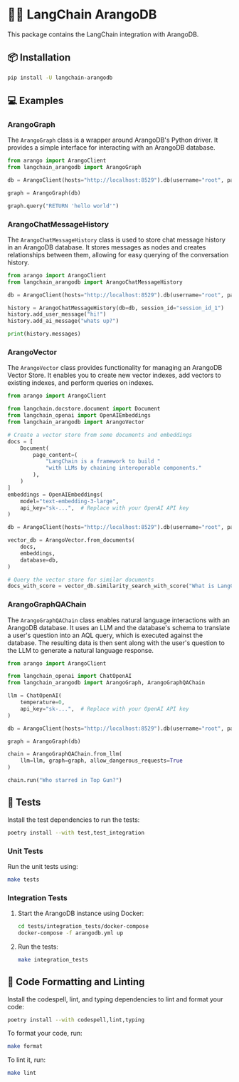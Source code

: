 # 🦜️🔗 LangChain ArangoDB

This package contains the LangChain integration with ArangoDB.

## 📦 Installation

```bash
pip install -U langchain-arangodb
```

## 💻 Examples

### ArangoGraph

The `ArangoGraph` class is a wrapper around ArangoDB's Python driver.
It provides a simple interface for interacting with an ArangoDB database.

```python
from arango import ArangoClient
from langchain_arangodb import ArangoGraph

db = ArangoClient(hosts="http://localhost:8529").db(username="root", password="password")

graph = ArangoGraph(db)

graph.query("RETURN 'hello world'")
```

### ArangoChatMessageHistory

The `ArangoChatMessageHistory` class is used to store chat message history in an ArangoDB database.
It stores messages as nodes and creates relationships between them, allowing for easy querying of the conversation history.

```python
from arango import ArangoClient
from langchain_arangodb import ArangoChatMessageHistory

db = ArangoClient(hosts="http://localhost:8529").db(username="root", password="password")

history = ArangoChatMessageHistory(db=db, session_id="session_id_1")
history.add_user_message("hi!")
history.add_ai_message("whats up?")

print(history.messages)
```

### ArangoVector

The `ArangoVector` class provides functionality for managing an ArangoDB Vector Store. It enables you to create new vector indexes, add vectors to existing indexes, and perform queries on indexes.

```python
from arango import ArangoClient

from langchain.docstore.document import Document
from langchain_openai import OpenAIEmbeddings
from langchain_arangodb import ArangoVector

# Create a vector store from some documents and embeddings
docs = [
    Document(
        page_content=(
            "LangChain is a framework to build "
            "with LLMs by chaining interoperable components."
        ),
    )
]
embeddings = OpenAIEmbeddings(
    model="text-embedding-3-large",
    api_key="sk-...",  # Replace with your OpenAI API key
)

db = ArangoClient(hosts="http://localhost:8529").db(username="root", password="password")

vector_db = ArangoVector.from_documents(
    docs,
    embeddings,
    database=db,
)

# Query the vector store for similar documents
docs_with_score = vector_db.similarity_search_with_score("What is LangChain?", k=1)
```

### ArangoGraphQAChain

The `ArangoGraphQAChain` class enables natural language interactions with an ArangoDB database.
It uses an LLM and the database's schema to translate a user's question into an AQL query, which is executed against the database.
The resulting data is then sent along with the user's question to the LLM to generate a natural language response.

```python
from arango import ArangoClient

from langchain_openai import ChatOpenAI
from langchain_arangodb import ArangoGraph, ArangoGraphQAChain

llm = ChatOpenAI(
    temperature=0,
    api_key="sk-...",  # Replace with your OpenAI API key
)

db = ArangoClient(hosts="http://localhost:8529").db(username="root", password="password")

graph = ArangoGraph(db)

chain = ArangoGraphQAChain.from_llm(
    llm=llm, graph=graph, allow_dangerous_requests=True
)

chain.run("Who starred in Top Gun?")
```

## 🧪 Tests

Install the test dependencies to run the tests:

```bash
poetry install --with test,test_integration
```

### Unit Tests

Run the unit tests using:

```bash
make tests
```

### Integration Tests

1. Start the ArangoDB instance using Docker:

    ```bash
    cd tests/integration_tests/docker-compose
    docker-compose -f arangodb.yml up
    ```

2. Run the tests:

    ```bash
    make integration_tests
    ```

## 🧹 Code Formatting and Linting

Install the codespell, lint, and typing dependencies to lint and format your code:

```bash
poetry install --with codespell,lint,typing
```

To format your code, run:

```bash
make format
```

To lint it, run:

```bash
make lint
```
